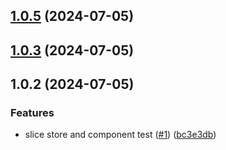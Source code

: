

## [1.0.5](https://github.com/qlover/slice-store-react/compare/1.0.3...1.0.5) (2024-07-05)

## [1.0.3](https://github.com/qlover/slice-store-react/compare/1.0.2...1.0.3) (2024-07-05)

## 1.0.2 (2024-07-05)


### Features

* slice store and component test ([#1](https://github.com/qlover/slice-store-react/issues/1)) ([bc3e3db](https://github.com/qlover/slice-store-react/commit/bc3e3dbabba045a06dbef46facc8fcf931c1ab38))
